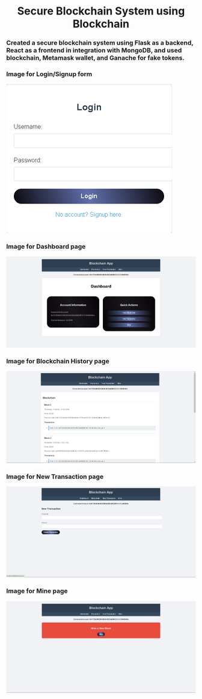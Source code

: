 <h1 align="center">Secure Blockchain System using Blockchain</h1>

<h3 align="left">Created a secure blockchain system using Flask as a backend, React as a frontend in integration with MongoDB, and used blockchain, Metamask wallet, and Ganache for fake tokens.</h3>

<h3 align="left">Image for Login/Signup form</h3>
<img src="https://raw.githubusercontent.com/bitxiatechpiyush/Blockchain_Free/piyush/image.png" alt="Login/Signup form">

<h3 align="left">Image for Dashboard page</h3>
<img src="https://raw.githubusercontent.com/bitxiatechpiyush/Blockchain_Free/piyush/image-1.png" alt="Dashboard page">

<h3 align="left">Image for Blockchain History page</h3>
<img src="https://raw.githubusercontent.com/bitxiatechpiyush/Blockchain_Free/piyush/image-2.png" alt="Blockchain History page">

<h3 align="left">Image for New Transaction page</h3>
<img src="https://raw.githubusercontent.com/bitxiatechpiyush/Blockchain_Free/piyush/image-3.png" alt="New Transaction page">

<h3 align="left">Image for Mine page</h3>
<img src="https://raw.githubusercontent.com/bitxiatechpiyush/Blockchain_Free/piyush/image-4.png" alt="Mine page">
